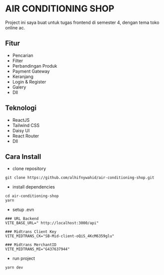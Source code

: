 # AIR CONDITIONING SHOP

Project ini saya buat untuk tugas frontend di semester 4, dengan tema toko online ac.

## Fitur
- Pencarian
- Filter
- Perbandingan Produk
- Payment Gateway
- Keranjang
- Login & Register
- Galery
- Dll

## Teknologi
- ReactJS
- Tailwind CSS
- Daisy UI
- React Router
- Dll

## Cara Install

- clone repository

```
git clone https://github.com/alhifnywahid/air-conditioning-shop.git
```
- install dependencies
```
cd air-conditioning-shop
yarn
```

- setup .evn
```
### URL Backend
VITE_BASE_URL=" http://localhost:3000/api"

### Midtrans Client Key
VITE_MIDTRANS_CK="SB-Mid-client-oQiS_4KcM6359glu"

### Midtrans MerchantID
VITE_MIDTRANS_MI="G437637944"
```
- run project
```
yarn dev
```
